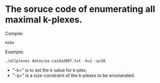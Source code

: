 # The soruce code of enumerating all maximal k-plexes. 

Compile: 
```
make 
```

Example: 
```
./allplexes datas/as-caida2007.txt -k=2 -q=10 
```

- "-k=" is to set the k value for k-plex. 
- "-q=" is a size-constraint of the k-plexes to be enumerated.

